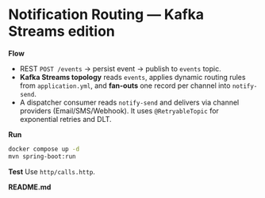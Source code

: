 # Notification Routing — Kafka Streams edition

**Flow**
- REST `POST /events` -> persist event -> publish to `events` topic.
- **Kafka Streams topology** reads `events`, applies dynamic routing rules from `application.yml`,
  and **fan-outs** one record per channel into `notify-send`.
- A dispatcher consumer reads `notify-send` and delivers via channel providers (Email/SMS/Webhook).
  It uses `@RetryableTopic` for exponential retries and DLT.

**Run**
```bash
docker compose up -d
mvn spring-boot:run
```

**Test**
Use `http/calls.http`.

**README.md**
